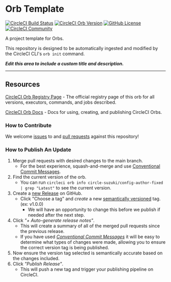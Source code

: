 # Orb Template


[![CircleCI Build Status](https://circleci.com/gh/suzucir/config-author-fixed.svg?style=shield "CircleCI Build Status")](https://circleci.com/gh/suzucir/config-author-fixed) [![CircleCI Orb Version](https://badges.circleci.com/orbs/circle-suzuki/config-author-fixed.svg)](https://circleci.com/orbs/registry/orb/circle-suzuki/config-author-fixed) [![GitHub License](https://img.shields.io/badge/license-MIT-lightgrey.svg)](https://raw.githubusercontent.com/suzucir/config-author-fixed/master/LICENSE) [![CircleCI Community](https://img.shields.io/badge/community-CircleCI%20Discuss-343434.svg)](https://discuss.circleci.com/c/ecosystem/orbs)



A project template for Orbs.

This repository is designed to be automatically ingested and modified by the CircleCI CLI's `orb init` command.

_**Edit this area to include a custom title and description.**_

---

## Resources

[CircleCI Orb Registry Page](https://circleci.com/orbs/registry/orb/circle-suzuki/config-author-fixed) - The official registry page of this orb for all versions, executors, commands, and jobs described.

[CircleCI Orb Docs](https://circleci.com/docs/2.0/orb-intro/#section=configuration) - Docs for using, creating, and publishing CircleCI Orbs.

### How to Contribute

We welcome [issues](https://github.com/suzucir/config-author-fixed/issues) to and [pull requests](https://github.com/suzucir/config-author-fixed/pulls) against this repository!

### How to Publish An Update
1. Merge pull requests with desired changes to the main branch.
    - For the best experience, squash-and-merge and use [Conventional Commit Messages](https://conventionalcommits.org/).
2. Find the current version of the orb.
    - You can run `circleci orb info circle-suzuki/config-author-fixed | grep "Latest"` to see the current version.
3. Create a [new Release](https://github.com/suzucir/config-author-fixed/releases/new) on GitHub.
    - Click "Choose a tag" and _create_ a new [semantically versioned](http://semver.org/) tag. (ex: v1.0.0)
      - We will have an opportunity to change this before we publish if needed after the next step.
4.  Click _"+ Auto-generate release notes"_.
    - This will create a summary of all of the merged pull requests since the previous release.
    - If you have used _[Conventional Commit Messages](https://conventionalcommits.org/)_ it will be easy to determine what types of changes were made, allowing you to ensure the correct version tag is being published.
5. Now ensure the version tag selected is semantically accurate based on the changes included.
6. Click _"Publish Release"_.
    - This will push a new tag and trigger your publishing pipeline on CircleCI.